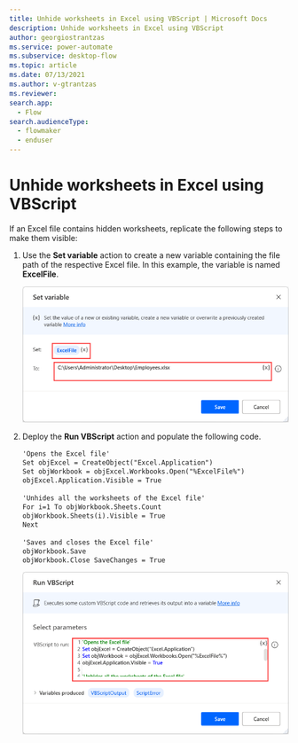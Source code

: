```yaml
---
title: Unhide worksheets in Excel using VBScript | Microsoft Docs
description: Unhide worksheets in Excel using VBScript
author: georgiostrantzas
ms.service: power-automate
ms.subservice: desktop-flow
ms.topic: article
ms.date: 07/13/2021
ms.author: v-gtrantzas
ms.reviewer:
search.app: 
  - Flow
search.audienceType: 
  - flowmaker
  - enduser
---
```


# Unhide worksheets in Excel using VBScript

If an Excel file contains hidden worksheets, replicate the following steps to make them visible:

1. Use the **Set variable** action to create a new variable containing the file path of the respective Excel file. In this example, the variable is named **ExcelFile**.

    ![Screenshot of the Set variable action containing the path of the Excel file.](media/unhide-excel-worksheets-vbscript/set-variable-action.png)

1. Deploy the **Run VBScript** action and populate the following code. 

    ``` VBScript
    'Opens the Excel file'
    Set objExcel = CreateObject("Excel.Application")
    Set objWorkbook = objExcel.Workbooks.Open("%ExcelFile%")
    objExcel.Application.Visible = True

    'Unhides all the worksheets of the Excel file'
    For i=1 To objWorkbook.Sheets.Count
    objWorkbook.Sheets(i).Visible = True
    Next

    'Saves and closes the Excel file'
    objWorkbook.Save
    objWorkbook.Close SaveChanges = True
    ```
    ![Screenshot of the configured Run VBScript action.](media/unhide-excel-worksheets-vbscript/run-vbscript-action.png)
